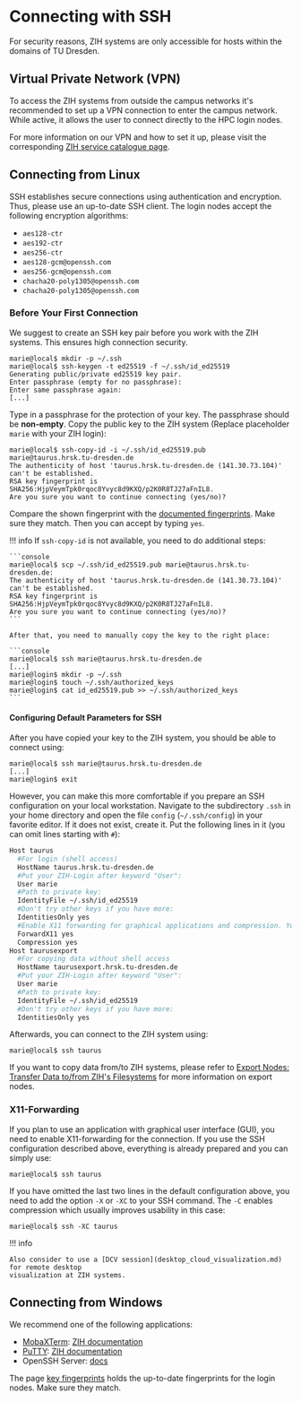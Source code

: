 # Connecting with SSH

For security reasons, ZIH systems are only accessible for hosts within the domains of TU Dresden.

## Virtual Private Network (VPN)

To access the ZIH systems from outside the campus networks it's recommended to set up a VPN
connection to enter the campus network. While active, it allows the user to connect directly to the
HPC login nodes.

For more information on our VPN and how to set it up, please visit the corresponding
[ZIH service catalogue page](https://tu-dresden.de/zih/dienste/service-katalog/arbeitsumgebung/zugang_datennetz/vpn).

## Connecting from Linux

SSH establishes secure connections using authentication and encryption. Thus, please use an
up-to-date SSH client. The login nodes accept the following encryption algorithms:

* `aes128-ctr`
* `aes192-ctr`
* `aes256-ctr`
* `aes128-gcm@openssh.com`
* `aes256-gcm@openssh.com`
* `chacha20-poly1305@openssh.com`
* `chacha20-poly1305@openssh.com`

### Before Your First Connection

We suggest to create an SSH key pair before you work with the ZIH systems. This ensures high
connection security.

```console
marie@local$ mkdir -p ~/.ssh
marie@local$ ssh-keygen -t ed25519 -f ~/.ssh/id_ed25519
Generating public/private ed25519 key pair.
Enter passphrase (empty for no passphrase):
Enter same passphrase again:
[...]
```

Type in a passphrase for the protection of your key. The passphrase should be **non-empty**.
Copy the public key to the ZIH system (Replace placeholder `marie` with your ZIH login):

```console
marie@local$ ssh-copy-id -i ~/.ssh/id_ed25519.pub marie@taurus.hrsk.tu-dresden.de
The authenticity of host 'taurus.hrsk.tu-dresden.de (141.30.73.104)' can't be established.
RSA key fingerprint is SHA256:HjpVeymTpk0rqoc8Yvyc8d9KXQ/p2K0R8TJ27aFnIL8.
Are you sure you want to continue connecting (yes/no)?
```

Compare the shown fingerprint with the [documented fingerprints](key_fingerprints.md). Make sure
they match. Then you can accept by typing `yes`.

!!! info
    If `ssh-copy-id` is not available, you need to do additional steps:

    ```console
    marie@local$ scp ~/.ssh/id_ed25519.pub marie@taurus.hrsk.tu-dresden.de:
    The authenticity of host 'taurus.hrsk.tu-dresden.de (141.30.73.104)' can't be established.
    RSA key fingerprint is SHA256:HjpVeymTpk0rqoc8Yvyc8d9KXQ/p2K0R8TJ27aFnIL8.
    Are you sure you want to continue connecting (yes/no)?
    ```

    After that, you need to manually copy the key to the right place:

    ```console
    marie@local$ ssh marie@taurus.hrsk.tu-dresden.de
    [...]
    marie@login$ mkdir -p ~/.ssh
    marie@login$ touch ~/.ssh/authorized_keys
    marie@login$ cat id_ed25519.pub >> ~/.ssh/authorized_keys
    ```

#### Configuring Default Parameters for SSH

After you have copied your key to the ZIH system, you should be able to connect using:

```console
marie@local$ ssh marie@taurus.hrsk.tu-dresden.de
[...]
marie@login$ exit
```

However, you can make this more comfortable if you prepare an SSH configuration on your local
workstation. Navigate to the subdirectory `.ssh` in your home directory and open the file `config`
(`~/.ssh/config`) in your favorite editor. If it does not exist, create it. Put the following lines
in it (you can omit lines starting with `#`):

```bash
Host taurus
  #For login (shell access)
  HostName taurus.hrsk.tu-dresden.de
  #Put your ZIH-Login after keyword "User":
  User marie
  #Path to private key:
  IdentityFile ~/.ssh/id_ed25519
  #Don't try other keys if you have more:
  IdentitiesOnly yes
  #Enable X11 forwarding for graphical applications and compression. You don't need parameter -X and -C when invoking ssh then.
  ForwardX11 yes
  Compression yes
Host taurusexport
  #For copying data without shell access
  HostName taurusexport.hrsk.tu-dresden.de
  #Put your ZIH-Login after keyword "User":
  User marie
  #Path to private key:
  IdentityFile ~/.ssh/id_ed25519
  #Don't try other keys if you have more:
  IdentitiesOnly yes
```

Afterwards, you can connect to the ZIH system using:

```console
marie@local$ ssh taurus
```

If you want to copy data from/to ZIH systems, please refer to [Export Nodes: Transfer Data to/from
ZIH's Filesystems](../data_transfer/export_nodes.md) for more information on export nodes.

### X11-Forwarding

If you plan to use an application with graphical user interface (GUI), you need to enable
X11-forwarding for the connection. If you use the SSH configuration described above, everything is
already prepared and you can simply use:

```console
marie@local$ ssh taurus
```

If you have omitted the last two lines in the default configuration above, you need to add the
option `-X` or `-XC` to your SSH command. The `-C` enables compression which usually improves
usability in this case:

```console
marie@local$ ssh -XC taurus
```

!!! info

    Also consider to use a [DCV session](desktop_cloud_visualization.md) for remote desktop
    visualization at ZIH systems.

## Connecting from Windows

We recommend one of the following applications:

  * [MobaXTerm](https://mobaxterm.mobatek.net): [ZIH documentation](misc/basic_usage_of_MobaXterm.pdf)
  * [PuTTY](https://www.putty.org): [ZIH documentation](misc/basic_usage_of_PuTTY.pdf)
  * OpenSSH Server: [docs](https://docs.microsoft.com/de-de/windows-server/administration/openssh/openssh_install_firstuse)

The page [key fingerprints](key_fingerprints.md) holds the up-to-date fingerprints for the login
nodes. Make sure they match.
